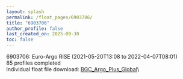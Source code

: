 ```yaml
---
layout: splash
permalink: /float_pages/6903706/
title: "6903706"
author_profile: false
last_created_on: 2025-09-30
toc: false
---
```

 
6903706: Euro-Argo RISE (2021-05-20T13:08 to 2022-04-07T08:01)\
85 profiles completed\
Individual float file download: [BGC_Argo_Plus_Global](https://ftp.soest.hawaii.edu/bgc_argo_plus/Individual_Floats/outliers_removed/6903706_Sprof_processed.nc)\
